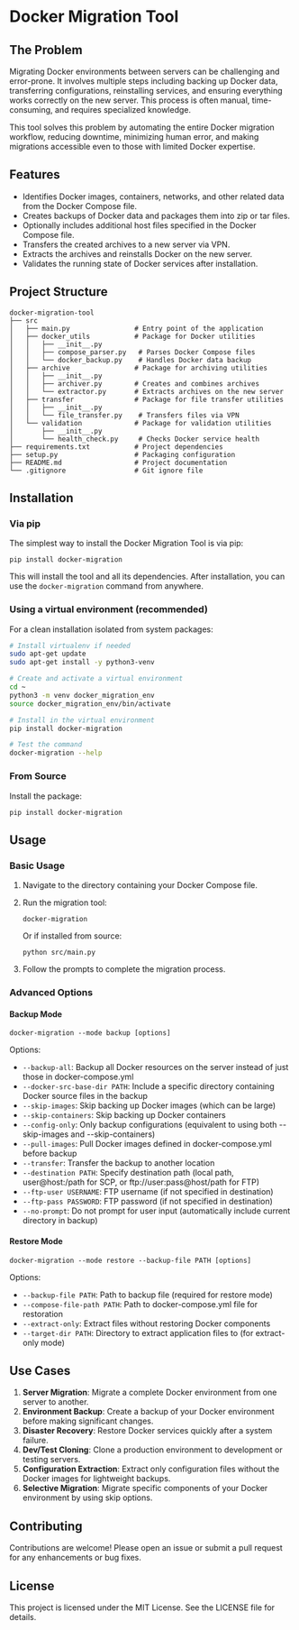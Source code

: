 # Docker Migration Tool

## The Problem

Migrating Docker environments between servers can be challenging and error-prone. It involves multiple steps including backing up Docker data, transferring configurations, reinstalling services, and ensuring everything works correctly on the new server. This process is often manual, time-consuming, and requires specialized knowledge.

This tool solves this problem by automating the entire Docker migration workflow, reducing downtime, minimizing human error, and making migrations accessible even to those with limited Docker expertise.

## Features

- Identifies Docker images, containers, networks, and other related data from the Docker Compose file.
- Creates backups of Docker data and packages them into zip or tar files.
- Optionally includes additional host files specified in the Docker Compose file.
- Transfers the created archives to a new server via VPN.
- Extracts the archives and reinstalls Docker on the new server.
- Validates the running state of Docker services after installation.

## Project Structure

```
docker-migration-tool
├── src
│   ├── main.py                # Entry point of the application
│   ├── docker_utils           # Package for Docker utilities
│   │   ├── __init__.py
│   │   ├── compose_parser.py   # Parses Docker Compose files
│   │   └── docker_backup.py    # Handles Docker data backup
│   ├── archive                # Package for archiving utilities
│   │   ├── __init__.py
│   │   ├── archiver.py        # Creates and combines archives
│   │   └── extractor.py       # Extracts archives on the new server
│   ├── transfer               # Package for file transfer utilities
│   │   ├── __init__.py
│   │   └── file_transfer.py    # Transfers files via VPN
│   └── validation             # Package for validation utilities
│       ├── __init__.py
│       └── health_check.py     # Checks Docker service health
├── requirements.txt           # Project dependencies
├── setup.py                   # Packaging configuration
├── README.md                  # Project documentation
└── .gitignore                 # Git ignore file
```

## Installation

### Via pip

The simplest way to install the Docker Migration Tool is via pip:

```
pip install docker-migration
```

This will install the tool and all its dependencies. After installation, you can use the `docker-migration` command from anywhere.

### Using a virtual environment (recommended)

For a clean installation isolated from system packages:

```bash
# Install virtualenv if needed
sudo apt-get update
sudo apt-get install -y python3-venv

# Create and activate a virtual environment
cd ~
python3 -m venv docker_migration_env
source docker_migration_env/bin/activate

# Install in the virtual environment
pip install docker-migration

# Test the command
docker-migration --help
```

### From Source

Install the package:
   ```
   pip install docker-migration
   ```

## Usage

### Basic Usage

1. Navigate to the directory containing your Docker Compose file.
2. Run the migration tool:
   ```
   docker-migration
   ```

   Or if installed from source:
   ```
   python src/main.py
   ```
3. Follow the prompts to complete the migration process.

### Advanced Options

#### Backup Mode
```
docker-migration --mode backup [options]
```

Options:
- `--backup-all`: Backup all Docker resources on the server instead of just those in docker-compose.yml
- `--docker-src-base-dir PATH`: Include a specific directory containing Docker source files in the backup
- `--skip-images`: Skip backing up Docker images (which can be large)
- `--skip-containers`: Skip backing up Docker containers
- `--config-only`: Only backup configurations (equivalent to using both --skip-images and --skip-containers)
- `--pull-images`: Pull Docker images defined in docker-compose.yml before backup
- `--transfer`: Transfer the backup to another location
- `--destination PATH`: Specify destination path (local path, user@host:/path for SCP, or ftp://user:pass@host/path for FTP)
- `--ftp-user USERNAME`: FTP username (if not specified in destination)
- `--ftp-pass PASSWORD`: FTP password (if not specified in destination)
- `--no-prompt`: Do not prompt for user input (automatically include current directory in backup)

#### Restore Mode
```
docker-migration --mode restore --backup-file PATH [options]
```

Options:
- `--backup-file PATH`: Path to backup file (required for restore mode)
- `--compose-file-path PATH`: Path to docker-compose.yml file for restoration
- `--extract-only`: Extract files without restoring Docker components
- `--target-dir PATH`: Directory to extract application files to (for extract-only mode)

## Use Cases

1. **Server Migration**: Migrate a complete Docker environment from one server to another.
2. **Environment Backup**: Create a backup of your Docker environment before making significant changes.
3. **Disaster Recovery**: Restore Docker services quickly after a system failure.
4. **Dev/Test Cloning**: Clone a production environment to development or testing servers.
5. **Configuration Extraction**: Extract only configuration files without the Docker images for lightweight backups.
6. **Selective Migration**: Migrate specific components of your Docker environment by using skip options.

## Contributing

Contributions are welcome! Please open an issue or submit a pull request for any enhancements or bug fixes.

## License

This project is licensed under the MIT License. See the LICENSE file for details.
